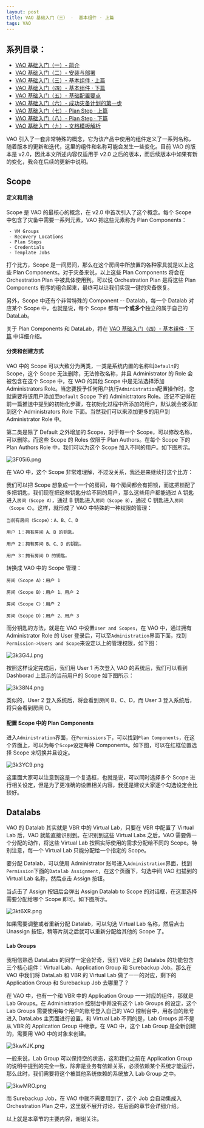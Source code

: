 ```yaml
---
layout: post
title: VAO 基础入门（三） -  基本组件 · 上篇
tags: VAO
---
```


## 系列目录：

- [VAO 基础入门（一）-  简介](https://blog.backupnext.cloud/_posts/2020-02-17-VAO-Guide-01/)
- [VAO 基础入门（二）-  安装与部署](https://blog.backupnext.cloud/_posts/2020-02-18-VAO-Guide-02/)
- [VAO 基础入门（三）-  基本组件 · 上篇](https://blog.backupnext.cloud/_posts/2020-02-19-VAO-Guide-03/)
- [VAO 基础入门（四）-  基本组件 · 下篇](https://blog.backupnext.cloud/_posts/2020-02-20-VAO-Guide-04/)
- [VAO 基础入门（五）-  基础配置要点](https://blog.backupnext.cloud/_posts/2020-02-21-VAO-Guide-05/)
- [VAO 基础入门（六）-  成功灾备计划的第一步](https://blog.backupnext.cloud/_posts/2020-02-25-VAO-Guide-06/)
- [VAO 基础入门（七）-  Plan Step  · 上篇](https://blog.backupnext.cloud/_posts/2020-02-27-VAO-Guide-07/)
- [VAO 基础入门（八）-  Plan Step  · 下篇](https://blog.backupnext.cloud/_posts/2020-02-28-VAO-Guide-08/)
- [VAO 基础入门（九）-  文档模板解析](https://blog.backupnext.cloud/_posts/2020-03-02-VAO-Guide-09/)

VAO 引入了一套非常特殊的概念，它为该产品中使用的组件定义了一系列名称，随着版本的更新和迭代，这里的组件和名称可能会发生一些变化。目前 VAO 的版本是 v2.0，因此本文所述内容仅适用于 v2.0 之后的版本，而后续版本中如果有新的变化，我会在后续的更新中说明。

## Scope

#### 定义和用途

Scope 是 VAO 的最核心的概念，在 v2.0 中首次引入了这个概念。每个 Scope 中包含了灾备中需要一系列元素，VAO 把这些元素称为 Plan Components：

```
 - VM Groups
 - Recovery Locations
 - Plan Steps
 - Credentials
 - Template Jobs
```

打个比方，Scope 是一间房间，那么在这个房间中所放置的各种家具就是以上这些 Plan Components。对于灾备来说，以上这些 Plan Components 将会在 Orchestration Plan 中被具体使用到。可以说 Orchestration Plan 是将这些 Plan Components 有序的组合起来，最终可以让我们实现一键的灾备恢复。

另外，Scope 中还有个非常特殊的 Component -- Datalab，每一个 Datalab 对应某个 Scope 中，也就是说，每个 Scope 都有**一个或多个**独立的属于自己的 DataLab。

关于 Plan Components 和 DataLab，将在 [VAO 基础入门（四）-  基本组件 · 下篇](https://blog.backupnext.cloud/_posts/2020-02-20-VAO-Guide-04/) 中详细介绍。

#### 分类和创建方式

VAO 中的 Scope 可以大致分为两类，一类是系统内置的名称叫`Default`的 Scope，这个 Scope 无法删除，无法修改名称，并且 Administrator 的 Role 会被包含在这个 Scope 中，在 VAO 的其他 Scope 中是无法选择添加 Administrators Role。当您要授予任何用户执行`Administration`配置操作时，您就需要将该用户添加至`Default` Scope 下的 Administrators Role。还记不记得在前一篇推送中提到的初始化步骤，在初始化过程中所添加的用户，默认就会被添加到这个 Administrators Role 下面。当然我们可以来添加更多的用户到 Administrator Role 中。

第二类是除了 Default 之外增加的 Scope，对于每一个 Scope，可以修改名称，可以删除。而这些 Scope 的 Roles 仅限于 Plan Authors。在每个 Scope 下的 Plan Authors Role 中，我们可以为这个 Scope 加入不同的用户。如下图所示。

![3F05i6.png](https://s2.ax1x.com/2020/02/18/3F05i6.png)

在 VAO 中，这个 Scope 非常难理解，不过没关系，我还是来继续打这个比方：

我们可以把 Scope 想象成一个一个的房间，每个房间都会有把锁，而这把锁配了多把钥匙，我们现在把这些钥匙分给不同的用户，那么这些用户都能通过 A 钥匙进入`房间（Scope A）`，通过 B 钥匙进入`房间（Scope B）`，通过 C 钥匙进入`房间（Scope C）`。这样，就形成了 VAO 中特殊的一种权限的管理：

```
当前有房间（Scope）：A、B、C、D

用户 1：拥有房间 A、B 的钥匙。

用户 2：拥有房间 B、C、D 的钥匙。

用户 3：拥有房间 D 的钥匙。
```

转换成 VAO 中的 Scope 管理：

```
房间（Scope A）：用户 1

房间（Scope B）：用户 1、用户 2

房间（Scope C）：用户 2

房间（Scope D）：用户 2、用户 3
```

而分钥匙的方法，就是在 VAO 中设置`User and Scopes`，在 VAO 中，通过拥有 Administrator Role 的 User 登录后，可以至`Administration`界面下面，找到`Permission->Users and Scope`来设定以上的管理权限，如下图：

![3k3G4J.png](https://s2.ax1x.com/2020/02/18/3k3G4J.png)

按照这样设定完成后，我们用 User 1 再次登入 VAO 的系统后，我们可以看到 Dashborad 上显示的当前用户的 Scope 如下图所示：

![3k38N4.png](https://s2.ax1x.com/2020/02/18/3k38N4.png)

类似的，User 2 登入系统后，将会看到房间 B、C、D，而 User 3 登入系统后，将只会看到房间 D。

#### 配置 Scope 中的 Plan Components

进入`Administration`界面，在`Permissions`下，可以找到`Plan Components`，在这个界面上，可以为每个`Scope`设定每种 Components。如下图，可以在红框位置选择 Scope 来切换并且设定。

![3k3YC9.png](https://s2.ax1x.com/2020/02/18/3k3YC9.png)

这里面大家可以注意到这是一个复选框，也就是说，可以同时选择多个 Scope 进行相关设定，但是为了更准确的设置相关内容，我还是建议大家逐个勾选设定会比较好。

## Datalabs

VAO 的 Datalab 其实就是 VBR 中的 Virtual Lab，只要在 VBR 中配置了 Virtual Lab 后，VAO 就能直接识别到。在识别到这些 Virtual Labs 之后，VAO 需要做一个分配的动作，将这些 Virtual Lab 按照实际使用的需求分配给不同的 Scope。特别注意，每一个 Virtual Lab 只能分配给一个指定的 Scope。

要分配 Datalab，可以使用 Administrator 账号进入`Administration`界面，找到`Permission`下面的`Datalab Assignment`，在这个页面下，勾选中间 VAO 扫描到的 Virtual Lab 名称，然后点击 Assign 按钮。

当点击了 Assign 按钮后会弹出 Assign Datalab to Scope 的对话框，在这里选择需要分配给哪个 Scope 即可。如下图所示。

![3kt6XR.png](https://s2.ax1x.com/2020/02/18/3kt6XR.png)

如果需要调整或者重新分配 Datalab，可以勾选 Virtual Lab 名称，然后点击 Unassign 按钮，稍等片刻之后就可以重新分配给其他的 Scope 了。

#### Lab Groups

我相信熟悉 DataLabs 的同学一定会好奇，我们 VBR 上的 Datalabs 的功能包含三个核心组件：Virtual Lab、Application Group 和 Surebackup Job。那么在 VAO 中我们将 DataLab 和 VBR 的 Virtual Lab 做了一一的对应，剩下的 Application Group 和 Surebackup Job 去哪里了？

在 VAO 中，也有一个和 VBR 中的 Application Group 一一对应的组件，那就是 Lab Groups。在 Administration 控制台中并没有这个 Lab Groups 的设定，这个 Lab Groups 需要使用每个用户的账号登入自己的 VAO 控制台中，用各自的账号进入 DataLabs 主页面进行设置。和 Virtual Lab 不同的是，Lab Groups 并不是从 VBR 的 Application Group 中继承，在 VAO 中，这个 Lab Group 是全新创建的，需要用 VAO 中的对象来创建。

![3kwKJK.png](https://s2.ax1x.com/2020/02/18/3kwKJK.png)

一般来说，Lab Group 可以保持空的状态，这和我们之前在 Application Group 的说明中提到的完全一致，除非是业务有依赖关系，必须依赖某个系统才能运行，那么此时，我们需要将这个被其他系统依赖的系统放入 Lab Group 之中。

![3kwMRO.png](https://s2.ax1x.com/2020/02/18/3kwMRO.png)

而 Surebackup Job，在 VAO 中就不需要用到了，这个 Job 会自动集成入 Orchestration Plan 之中，这里就不展开讨论，在后面的章节会详细介绍。

以上就是本章节的主要内容，谢谢关注。
